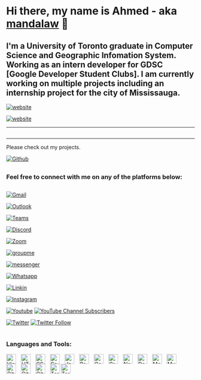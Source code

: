 # Hi there, my name is Ahmed - aka [mandalaw][youtube] 👋 


## I'm a University of Toronto graduate in Computer Science and Geographic Infomation System. Working as an intern developer for GDSC [Google Developer Student Clubs]. I am currently working on multiple projects including an internship project for the city of Mississauga.

[![website](https://img.shields.io/badge/website-000000?style=for-the-badge&logo=About.me&logoColor=white)](https://storymaps.arcgis.com/stories/d3b8e006fe54465a8fa5c0737d4e9e6c)

[![website](https://img.shields.io/badge/Google_Cloud-4285F4?style=for-the-badge&logo=google-cloud&logoColor=white)](https://gdscutm.com/#)



---
##
---
Please check out my projects.

[![Github](https://img.shields.io/badge/GitHub-100000?style=for-the-badge&logo=github&logoColor=white)](https://github.com/mandalaw)


## 
### Feel free to connect with me on any of the platforms below:
## 








[![Gmail](https://img.shields.io/badge/Gmail-D14836?style=for-the-badge&logo=gmail&logoColor=white)](mailto:mandaluvwe@gmail.com)

[![Outlook](https://img.shields.io/badge/Microsoft_Outlook-0078D4?style=for-the-badge&logo=microsoft-outlook&logoColor=white)](mailto:al.mandalawi@mail.utoronto.ca)

[![Teams](https://img.shields.io/badge/Microsoft_Teams-6264A7?style=for-the-badge&logo=microsoft-teams&logoColor=white)](https://teams.microsoft.com/l/chat/0/0?users=<al.mandalawi@mail.utoronto.ca>)


[![Discord](https://img.shields.io/badge/Discord-7289DA?style=for-the-badge&logo=discord&logoColor=white)](http://discordapp.com/users/755049087006670979)

[![Zoom](https://img.shields.io/badge/Zoom-2D8CFF?style=for-the-badge&logo=zoom&logoColor=white)](https://utoronto.zoom.us/j/9163385035)

[![groupme](https://img.shields.io/badge/GroupMe-00AFF0?style=for-the-badge&logo=groupme&logoColor=white)](https://web.groupme.com/contact/29355158/1OEHVQkN)

[![messenger](https://img.shields.io/badge/Messenger-00B2FF?style=for-the-badge&logo=messenger&logoColor=white)](http://m.me/almandalawi)

[![Whatsapp](https://img.shields.io/badge/WhatsApp-25D366?style=for-the-badge&logo=whatsapp&logoColor=white)](https://wa.me/16477848222)


[![Linkin](https://img.shields.io/badge/LinkedIn-0077B5?style=for-the-badge&logo=linkedin&logoColor=white)](https://www.linkedin.com/in/ahmedalmandalawi)

[![Instagram](https://img.shields.io/badge/Instagram-E4405F?style=for-the-badge&logo=instagram&logoColor=white)](https://www.instagram.com/mandaluvwe)

[![Youtube](https://img.shields.io/badge/YouTube-FF0000?style=for-the-badge&logo=youtube&logoColor=white)](https://www.youtube.com/channel/UC616xOmZduf8jzbzzBm9ITA) [![YouTube Channel Subscribers](https://img.shields.io/youtube/views/uB56_YX79Do?style=social)][youtube]


[![Twitter](https://img.shields.io/badge/Twitter-1DA1F2?style=for-the-badge&logo=twitter&logoColor=white)](https://twitter.com/mandaluvwe) 
[![Twitter Follow](https://img.shields.io/twitter/follow/mandaluvwe?style=social)](https://twitter.com/mandaluvwe)


[groupme]: https://web.groupme.com/contact/29355158/1OEHVQkN
[twitter]: https://twitter.com/mandaluvwe
[youtube]: https://www.youtube.com/channel/UC616xOmZduf8jzbzzBm9ITA
[instagram]: https://www.instagram.com/mandaluvwe
[linkedin]: https://www.linkedin.com/in/ahmedalmandalawi
[website]: https://gdscutm.com
[github]: https://github.com/mandalaw
[discord]: http://discordapp.com/users/755049087006670979
[webdevplaylist]: https://www.youtube.com/playlist?list=PLkwxH9e_vrAJ0WbEsFA9W3I1W-g_BTsbt

[website]: https://codeSTACKr.com
[webdevplaylist]: https://www.youtube.com/playlist?list=PLkwxH9e_vrAJ0WbEsFA9W3I1W-g_BTsbt
[jsplaylist]: https://www.youtube.com/playlist?list=PLkwxH9e_vrALRJKu7wfXby3MKeflhTu6B
[cssplaylist]: https://www.youtube.com/playlist?list=PLkwxH9e_vrALSdvZuEh6gqQdmDoDIoqz4
[reactplaylist]: https://www.youtube.com/playlist?list=PLkwxH9e_vrAK4TdffpxKY3QGyHCpxFcQ0





#

### Languages and Tools:

[<img align="left" alt="Visual Studio Code" width="26px" src="https://cdn.jsdelivr.net/gh/devicons/devicon/icons/vscode/vscode-original.svg" style="padding-right:10px;" />][webdevplaylist]
[<img align="left" alt="HTML5" width="26px" src="https://cdn.jsdelivr.net/gh/devicons/devicon/icons/html5/html5-original.svg" style="padding-right:10px;" />][webdevplaylist]
[<img align="left" alt="CSS3" width="26px" src="https://cdn.jsdelivr.net/gh/devicons/devicon/icons/css3/css3-original.svg" style="padding-right:10px;" />][cssplaylist]
[<img align="left" alt="Sass" width="26px" src="https://cdn.jsdelivr.net/gh/devicons/devicon/icons/sass/sass-original.svg" style="padding-right:10px;" />][cssplaylist]
[<img align="left" alt="JavaScript" width="26px" src="https://cdn.jsdelivr.net/gh/devicons/devicon/icons/javascript/javascript-original.svg" style="padding-right:10px;" />][jsplaylist]
[<img align="left" alt="React" width="26px" src="https://cdn.jsdelivr.net/gh/devicons/devicon/icons/react/react-original.svg" style="padding-right:10px;" />][reactplaylist]
[<img align="left" alt="Gatsby" width="26px" src="https://cdn.jsdelivr.net/gh/devicons/devicon/icons/gatsby/gatsby-original.svg" style="padding-right:10px;" />][webdevplaylist]
[<img align="left" alt="GraphQL" width="26px" src="https://cdn.jsdelivr.net/gh/devicons/devicon/icons/graphql/graphql-plain.svg" style="padding-right:10px;" />][webdevplaylist]
[<img align="left" alt="Node.js" width="26px" src="https://cdn.jsdelivr.net/gh/devicons/devicon/icons/nodejs/nodejs-original.svg" style="padding-right:10px;" />][webdevplaylist]
[<img align="left" alt="Deno" width="26px" src="./img/deno-light.svg" style="padding-right:10px;" />][webdevplaylist]
[<img align="left" alt="MongoDB" width="26px" src="https://cdn.jsdelivr.net/gh/devicons/devicon/icons/mongodb/mongodb-original.svg" style="padding-right:10px;" />][webdevplaylist]
[<img align="left" alt="MySQL" width="26px" src="https://cdn.jsdelivr.net/gh/devicons/devicon/icons/mysql/mysql-original.svg" style="padding-right:10px;" />][webdevplaylist]
[<img align="left" alt="Git" width="26px" src="https://cdn.jsdelivr.net/gh/devicons/devicon/icons/git/git-original.svg" style="padding-right:10px;" />][webdevplaylist]
[<img align="left" alt="GitHub" width="26px" src="https://user-images.githubusercontent.com/3369400/139447912-e0f43f33-6d9f-45f8-be46-2df5bbc91289.png" style="padding-right:10px;" />](https://www.youtube.com/playlist?list=PLkwxH9e_vrAJ0WbEsFA9W3I1W-g_BTsbt#gh-dark-mode-only)
[<img align="left" alt="GitHub" width="26px" src="https://user-images.githubusercontent.com/3369400/139448065-39a229ba-4b06-434b-bc67-616e2ed80c8f.png" style="padding-right:10px;" />](https://www.youtube.com/playlist?list=PLkwxH9e_vrAJ0WbEsFA9W3I1W-g_BTsbt#gh-light-mode-only)
[<img align="left" alt="Terminal" width="26px" src="./img/terminal-light.svg" />](https://www.youtube.com/playlist?list=PLkwxH9e_vrAJ0WbEsFA9W3I1W-g_BTsbt#gh-light-mode-only)
[<img align="left" alt="Terminal" width="26px" src="./img/terminal-dark.svg" />](https://www.youtube.com/playlist?list=PLkwxH9e_vrAJ0WbEsFA9W3I1W-g_BTsbt#gh-dark-mode-only)

<br />
<br />

